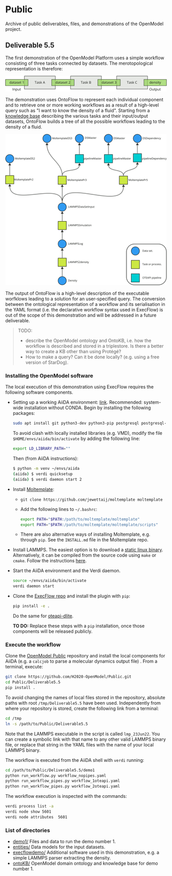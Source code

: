 # Public
Archive of public deliverables, files, and demonstrations of the OpenModel project.

## Deliverable 5.5

The first demonstration of the OpenModel Platform uses a simple workflow consisting of three tasks connected by datasets. The merotopological representation is therefore:

![Merotopological representation of workflow 1.](./images/demo1_merotopology.png)

The demonstration uses OntoFlow to represent each individual component and to retrieve one or more working workflows as a result of a high-level query such as "I want to know the density of a fluid". Starting from a [knowledge base](Deliverable5.5/ontoKB/individuals.ttl) describing the various tasks and their input/output datasets, OntoFlow builds a tree of all the possible workflows leading to the density of a fluid.

![Possible workflows leading to the density of a fluid.](./images/ontoflow_demo1.png)

The output of OntoFlow is a high-level description of the executable worfklows leading to a solution for an user-specified query. The conversion between the ontological representation of a workflow and its serialisation in the YAML format (i.e. the declarative workflow syntax used in ExecFlow) is out of the scope of this demonstration and will be addressed in a future deliverable.

> TODO: 
>
> * describe the OpenModel ontology and OntoKB, i.e. how the workflow is described and stored in a triplestore. Is there a better way to create a KB other than using Protégé?
> * How to make a query? Can it be done locally? (e.g. using a free version of StarDog).

### Installing the OpenModel software

The local execution of this demonstration using ExecFlow requires the following software components.

* Setting up a working AiiDA environment: [link](https://aiida.readthedocs.io/projects/aiida-core/en/latest/intro/get_started.html). Recommended: system-wide installation without CONDA. Begin by installing the following packages:

  ```bash
  sudo apt install git python3-dev python3-pip postgresql postgresql-server-dev-all postgresql-client rabbitmq-server
  ```

  To avoid clash with locally installed libraries (e.g. VMD), modify the file `$HOME/envs/aiida/bin/activate` by adding the following line:

  ```bash
  export LD_LIBRARY_PATH=""
  ```

  Then (from AiiDA instructions):

  ```bash
  $ python -m venv ~/envs/aiida
  (aiida) $ verdi quicksetup
  (aiida) $ verdi daemon start 2
  ```

* Install [Moltemplate](http://www.moltemplate.org/download.html):

  * `git clone https://github.com/jewettaij/moltemplate moltemplate `

  * Add the following lines to `~/.bashrc`:

    ```bash
    export PATH="$PATH:/path/to/moltemplate/moltemplate"
    export PATH="$PATH:/path/to/moltemplate/moltemplate/scripts"
    ```

  * There are also alternative ways of installing Moltemplate, e.g. through `pip`. See the `INSTALL.md` file in the Moltemplate repo.

* Install LAMMPS. The easiest option is to download a [static linux binary](https://download.lammps.org/static/). Alternatively, it can be compiled from the source code using `make` or `cmake`. Follow the instructions [here](https://docs.lammps.org/Install.html).

* Start the AiiDA environment and the Verdi daemon.

  ```bash
  source ~/envs/aiida/bin/activate
  verdi daemon start
  ```

* Clone the [ExecFlow repo](https://github.com/H2020-OpenModel/ExecFlow) and install the plugin with `pip`:

  ```bash
  pip install -e .
  ```

  Do the same for [oteapi-dlite](https://github.com/EMMC-ASBL/oteapi-dlite).

  **TO DO:** Replace these steps with a `pip` installation, once those components will be released publicly.

### Execute the workflow

Clone the [OpenModel Public](https://github.com/H2020-OpenModel/Public) repository and install the local components for AiiDA (e.g. a `calcjob` to parse a molecular dynamics output file) . From a terminal, execute:

```bash
git clone https://github.com/H2020-OpenModel/Public.git
cd Public/Deliverable5.5
pip install .
```

To avoid changing the names of local files stored in the repository, absolute paths with root `/tmp/Deliverable5.5` have been used. Independently from where your repository is stored, create the following link from a terminal:

```bash
cd /tmp
ln -s /path/to/Public/Deliverable5.5
```

Note that the LAMMPS executable in the script is called `lmp_23Jun22`. You can create a symbolic link with that name to any other valid LAMMPS binary file, or replace that string in the YAML files with the name of your local LAMMPS binary.

The workflow is executed from the AiiDA shell with `verdi` running:

```bash
cd /path/to/Public/Deliverable5.5/demo1
python run_workflow.py workflow_nopipes.yaml
python run_workflow_pipes.py workflow_1oteapi.yaml
python run_workflow_pipes.py workflow_2oteapi.yaml
```

The workflow execution is inspected with the commands:

```bash
verdi process list -a
verdi node show 5601
verdi node attributes  5601
```



### List of directories

* [demo1/](./Deliverable5.5/demo1) Files and data to run the demo number 1.
* [entities/](./Deliverable5.5/entities) Data models for the input datasets.
* [execflowdemo/](./Deliverable5.5/execflowdemo) Additional software used in this demonstration, e.g. a simple LAMMPS parser extracting the density.
* [ontoKB/](./Deliverable5.5/ontoKB) OpenModel domain ontology and knowledge base for demo number 1.

